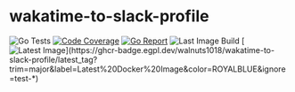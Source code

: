 # wakatime-to-slack-profile
![Go Tests](https://github.com/walnuts1018/wakatime-to-slack-profile/actions/workflows/go-test.yaml/badge.svg)
[![Code Coverage](https://img.shields.io/codecov/c/github/walnuts1018/wakatime-to-slack-profile/master.svg)](https://codecov.io/github/walnuts1018/wakatime-to-slack-profile?branch=master)
[![Go Report](https://goreportcard.com/badge/github.com/walnuts1018/wakatime-to-slack-profile)](https://goreportcard.com/report/github.com/walnuts1018/wakatime-to-slack-profile)
![Last Image Build](https://github.com/walnuts1018/wakatime-to-slack-profile/actions/workflows/docker-image.yaml/badge.svg)
[![Latest Image](https://ghcr-badge.egpl.dev/walnuts1018/wakatime-to-slack-profile/latest_tag?trim=major&label=Latest%20Docker%20Image&color=ROYALBLUE&ignore=test-*)](https://ghcr-badge.egpl.dev/walnuts1018/wakatime-to-slack-profile/latest_tag?trim=major&label=Latest%20Docker%20Image&color=ROYALBLUE&ignore=test-*)
